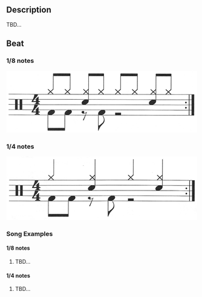 ## Description

TBD...

## Beat

### 1/8 notes

![14-8th-notes](14-8th.png)

### 1/4 notes

![14-4th-notes](14-4th.png)

### Song Examples

#### 1/8 notes

1. TBD...

#### 1/4 notes

1. TBD...
